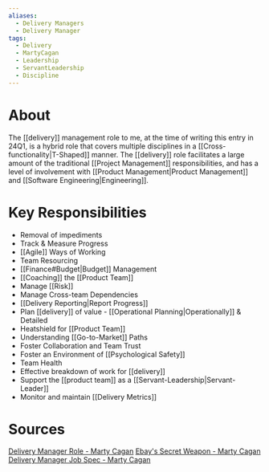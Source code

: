 ```yaml
---
aliases:
  - Delivery Managers
  - Delivery Manager
tags:
  - Delivery
  - MartyCagan
  - Leadership
  - ServantLeadership
  - Discipline
---
```

# About
The [[delivery]] management role to me, at the time of writing this entry in 24Q1, is a hybrid role that covers multiple disciplines in a [[Cross-functionality|T-Shaped]] manner. The [[delivery]] role facilitates a large amount of the traditional [[Project Management]] responsibilities, and has a level of involvement with [[Product Management|Product Management]] and [[Software Engineering|Engineering]].
# Key Responsibilities
- Removal of impediments
- Track & Measure Progress
- [[Agile]] Ways of Working
- Team Resourcing
- [[Finance#Budget|Budget]] Management
- [[Coaching]] the [[Product Team]]
- Manage [[Risk]]
- Manage Cross-team Dependencies
- [[Delivery Reporting|Report Progress]]
- Plan [[delivery]] of value - [[Operational Planning|Operationally]] & Detailed
- Heatshield for [[Product Team]]
- Understanding [[Go-to-Market]] Paths
- Foster Collaboration and Team Trust
- Foster an Environment of [[Psychological Safety]]
- Team Health
- Effective breakdown of work for [[delivery]]
- Support the [[product team]] as a [[Servant-Leadership|Servant-Leader]]
- Monitor and maintain [[Delivery Metrics]]
# Sources
[Delivery Manager Role - Marty Cagan](https://www.svpg.com/the-delivery-manager-role/)
[Ebay's Secret Weapon - Marty Cagan](https://www.svpg.com/ebays-secret-weapon/)
[Delivery Manager Job Spec - Marty Cagan](https://www.svpg.com/delivery-manager-job-description/)